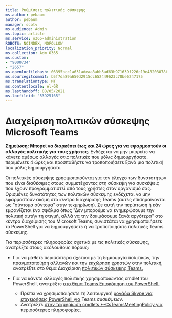 ```yaml
---
title: Ρυθμίσεις πολιτικής σύσκεψης
ms.author: pebaum
author: pebaum
manager: scotv
ms.audience: Admin
ms.topic: article
ms.service: o365-administration
ROBOTS: NOINDEX, NOFOLLOW
localization_priority: Normal
ms.collection: Adm_O365
ms.custom:
- "9000734"
- "2657"
ms.openlocfilehash: 06395bcc1a631adeaa8abb5ad63b971639f226c19e48203078ba1097d43a50f8
ms.sourcegitcommit: b5f7da89a650d2915dc652449623c78be6247175
ms.translationtype: MT
ms.contentlocale: el-GR
ms.lasthandoff: 08/05/2021
ms.locfileid: "53925165"
---
```

# <a name="manage-meeting-policies-in-microsoft-teams"></a>Διαχείριση πολιτικών σύσκεψης Microsoft Teams

**Σημείωση: Μπορεί να διαρκέσει έως και 24 ώρες για να εφαρμοστούν οι αλλαγές πολιτικής για τους χρήστες.** Ενδέχεται να μην μπορείτε να κάνετε αμέσως αλλαγές στις πολιτικές που μόλις δημιουργήσατε. περιμένετε 4 ώρες και προσπαθήστε να τροποποιήσετε ξανά μια πολιτική που μόλις δημιουργήσατε.

Οι πολιτικές σύσκεψης χρησιμοποιούνται για τον έλεγχο των δυνατοτήτων που είναι διαθέσιμες στους συμμετέχοντες στη σύσκεψη για συσκέψεις που έχουν προγραμματιστεί από τους χρήστες στον οργανισμό σας. Ορισμένες δυνατότητες των πολιτικών σύσκεψης ενδέχεται να μην εφαρμοστούν ακόμη στο κέντρο διαχείρισης Teams (αυτές επισημαίνονται ως "σύντομα σύντομα" στην τεκμηρίωση). Σε αυτή την περίπτωση ή εάν εμφανίζεται ένα σφάλμα όπως "Δεν μπορούμε να ενημερώσουμε την πολιτική αυτήν τη στιγμή, αλλά να την δοκιμάσουμε ξανά αργότερα" στο κέντρο διαχείρισης του Microsoft Teams, συνιστάται να χρησιμοποιήσετε το PowerShell για να δημιουργήσετε ή να τροποποιήσετε πολιτικές Teams σύσκεψης. 

Για περισσότερες πληροφορίες σχετικά με τις πολιτικές σύσκεψης, ανατρέξτε στους ακόλουθους πόρους:

- Για να μάθετε περισσότερα σχετικά με τη δημιουργία πολιτικών, την πραγματοποίηση αλλαγών και την εκχώρηση χρηστών στην πολιτική, ανατρέξτε στο θέμα Διαχείριση [πολιτικών σύσκεψης Teams.](https://docs.microsoft.com/microsoftteams/meeting-policies-in-teams)

- Για να κάνετε αλλαγές πολιτικής χρησιμοποιώντας cmdlet του PowerShell, ανατρέξτε [στο θέμα Teams Επισκόπηση του PowerShell.](https://docs.microsoft.com/microsoftteams/teams-powershell-overview) 
    - Πρέπει να χρησιμοποιήσετε τη λειτουργική [μονάδα Skype για επιχειρήσεις PowerShell για](https://docs.microsoft.com/skypeforbusiness/set-up-your-computer-for-windows-powershell/download-and-install-the-skype-for-business-online-connector) Teams συσκέψεων. 
    - Ανατρέξτε [στην τεκμηρίωση cmdlets *-CsTeamsMeetingPolicy για](https://docs.microsoft.com/search/?search=CsTeamsMeetingPolicy&view=skype-ps) περισσότερες πληροφορίες.

